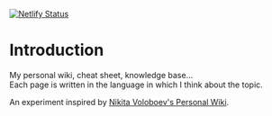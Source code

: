 [![Netlify Status](https://api.netlify.com/api/v1/badges/7fe498d2-1c33-4ae9-ab49-25e76efb3e2f/deploy-status)](https://app.netlify.com/sites/awesome-golick-0cd251/deploys)

# Introduction

My personal wiki, cheat sheet, knowledge base…  
Each page is written in the language in which I think about the topic.

An experiment inspired by [Nikita Voloboev's Personal Wiki](https://wiki.nikitavoloboev.xyz/).


